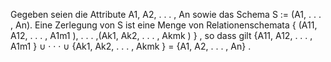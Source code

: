 Gegeben seien die Attribute A1, A2, . . . , An sowie das Schema
S := (A1, . . . , An).
Eine Zerlegung von S ist eine Menge von Relationenschemata
{ (A11, A12, . . . , A1m1
), . . . ,(Ak1, Ak2, . . . , Akmk
) } ,
so dass gilt
{A11, A12, . . . , A1m1
} ∪ · · · ∪ {Ak1, Ak2, . . . , Akmk
} = {A1, A2, . . . , An} .
